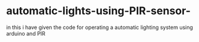 # automatic-lights-using-PIR-sensor-
in this i have given the code for operating a automatic lighting system using arduino and PIR
